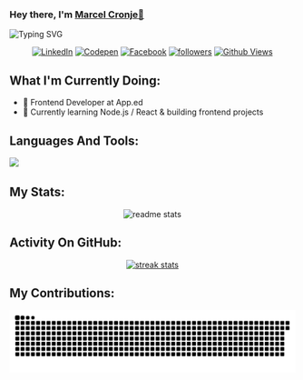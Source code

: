<h3 align="left">Hey there, I'm <a href="https://github.com/MarcelCronje">Marcel Cronje👋</a></h3>
<p align="left">
<img src="https://readme-typing-svg.demolab.com?font=roboto&pause=1000&color=0969DA&random=false&width=440&height=45&lines=Frontend+Web+And+App+Developer+At+App.ed;5+%2B+Years+Of++Coding+Experience;Experienced+UI%2FUX+Designer;Always+Building%2FLearning+New+Things" alt="Typing SVG" />
</p>

<p align="center">
<!--<a href="https://www.youtube.com/c/MarcelCronje" target="_blank"><img alt="Youtube" title="Youtube" src="https://img.shields.io/badge/-Youtube-FF0000?style=for-the-badge&logo=youtube&logoColor=white"/></a> -->
   <a href="https://www.linkedin.com/in/marcel-cronje-73b37b238/" target="_blank"><img alt="LinkedIn" title="Connect With Me On LinkedIn" src="https://img.shields.io/badge/-LinkedIn-236ad3?style=for-the-badge&logo=linkedin&logoColor=white"/></a>
   <a href="https://codepen.io/MarcelCronje" target="_blank"><img alt="Codepen" title="Check My Codepens" src="https://img.shields.io/badge/-Codepen-555555?style=for-the-badge&logo=codepen&logoColor=white"/></a>
   <a href="https://www.linkedin.com/in/marcel-cronje-73b37b238/" target="_blank"><img alt="Facebook" title="Check My Facebook" src="https://img.shields.io/badge/-Facebook-236ad3?style=for-the-badge&logo=facebook&logoColor=white"/></a>
<!--    <a href="https://github.com/MarcelCronje?tab=repositories&sort=stargazers">
   <img alt="total stars" title="Total stars on GitHub" src="https://custom-icon-badges.demolab.com/github/stars/MarcelCronje?color=236ad3&style=for-the-badge&labelcolor=236ad3&logo=star"/></a> -->
   <a href="https://github.com/marcelcronje?tab=followers">
   <img alt="followers" title="Follow me on Github" src="https://img.shields.io/github/followers/marcelcronje?color=236ad3&style=for-the-badge&logo=github&label=Follow"/></a>
   <a href="https://github.com/marcelcronje">
   <img title="Total Views On Github" alt="Github Views" src="https://komarev.com/ghpvc/?username=marcelcronje&style=for-the-badge&color=236ad3">
   </a>
 </p>

## What I'm Currently Doing:

- 🔭 Frontend Developer at App.ed
- 🌱 Currently learning Node.js / React & building frontend projects

## Languages And Tools:

<p align="left"> <a href="https://github.com/marcelcronje"><img src="https://skillicons.dev/icons?i=vscode,blank,git,blank,bitbucket,blank,github,blank,gitlab,blank,postman,blank,figma,blank,xd,blank,photoshop,blank,html,blank,css,blank,sass,blank,gulp,blank,bootstrap,blank,js,blank,ts,blank,nodejs,blank,mysql,blank,react,blank,angular,blank,"> </a> </p>

## My Stats:
<p align="center">
<img title="My Stats" height="200px" src="https://github-readme-stats-salesp07.vercel.app/api?username=marcelcronje&count_private=true&show_icons=true&theme=react&rank_icon=github&border_radius=10" alt="readme stats" />
</p>

## Activity On GitHub:

<p align="center">
  <a href="https://github.com/MarcelCronje">
  <img title="Activity On GitHub" src="https://github-readme-streak-stats-salesp07.vercel.app/?user=MarcelCronje&count_private=true&theme=react&border_radius=10&stroke=236ad3" alt="streak stats"/>
  </a> 
</p>

## My Contributions:

<div align="center">
  <img alt="snake eating my contributions" src="https://raw.githubusercontent.com/MarcelCronje/MarcelCronje/output/github-contribution-grid-snake.svg" />
  
  <br/><br/><br/>
</div>
